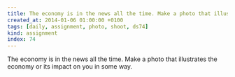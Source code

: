```yaml
---
title: The economy is in the news all the time. Make a photo that illustrates the economy or its impact on you in some way.
created_at: 2014-01-06 01:00:00 +0100
tags: [daily, assignment, photo, shoot, ds74]
kind: assignment
index: 74
---
```


The economy is in the news all the time. Make a photo that illustrates the economy or its impact on you in some way.
